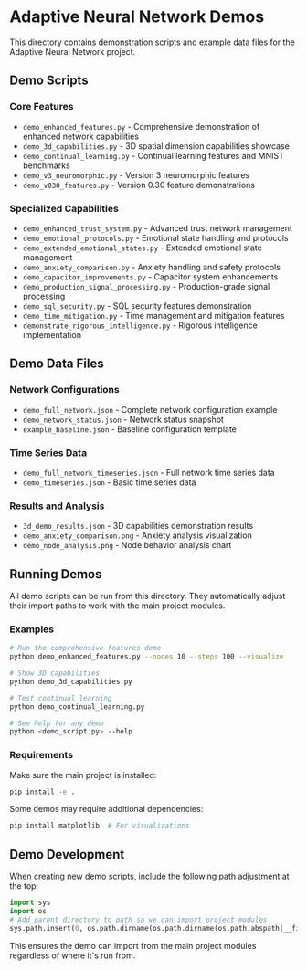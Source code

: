 # Adaptive Neural Network Demos

This directory contains demonstration scripts and example data files for the Adaptive Neural Network project.

## Demo Scripts

### Core Features
- `demo_enhanced_features.py` - Comprehensive demonstration of enhanced network capabilities
- `demo_3d_capabilities.py` - 3D spatial dimension capabilities showcase
- `demo_continual_learning.py` - Continual learning features and MNIST benchmarks
- `demo_v3_neuromorphic.py` - Version 3 neuromorphic features
- `demo_v030_features.py` - Version 0.30 feature demonstrations

### Specialized Capabilities
- `demo_enhanced_trust_system.py` - Advanced trust network management
- `demo_emotional_protocols.py` - Emotional state handling and protocols
- `demo_extended_emotional_states.py` - Extended emotional state management
- `demo_anxiety_comparison.py` - Anxiety handling and safety protocols
- `demo_capacitor_improvements.py` - Capacitor system enhancements
- `demo_production_signal_processing.py` - Production-grade signal processing
- `demo_sql_security.py` - SQL security features demonstration
- `demo_time_mitigation.py` - Time management and mitigation features
- `demonstrate_rigorous_intelligence.py` - Rigorous intelligence implementation

## Demo Data Files

### Network Configurations
- `demo_full_network.json` - Complete network configuration example
- `demo_network_status.json` - Network status snapshot
- `example_baseline.json` - Baseline configuration template

### Time Series Data
- `demo_full_network_timeseries.json` - Full network time series data
- `demo_timeseries.json` - Basic time series data

### Results and Analysis
- `3d_demo_results.json` - 3D capabilities demonstration results
- `demo_anxiety_comparison.png` - Anxiety analysis visualization
- `demo_node_analysis.png` - Node behavior analysis chart

## Running Demos

All demo scripts can be run from this directory. They automatically adjust their import paths to work with the main project modules.

### Examples

```bash
# Run the comprehensive features demo
python demo_enhanced_features.py --nodes 10 --steps 100 --visualize

# Show 3D capabilities
python demo_3d_capabilities.py

# Test continual learning
python demo_continual_learning.py

# See help for any demo
python <demo_script.py> --help
```

### Requirements

Make sure the main project is installed:
```bash
pip install -e .
```

Some demos may require additional dependencies:
```bash
pip install matplotlib  # For visualizations
```

## Demo Development

When creating new demo scripts, include the following path adjustment at the top:

```python
import sys
import os
# Add parent directory to path so we can import project modules
sys.path.insert(0, os.path.dirname(os.path.dirname(os.path.abspath(__file__))))
```

This ensures the demo can import from the main project modules regardless of where it's run from.